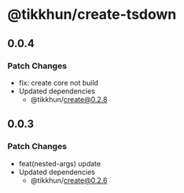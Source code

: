 # @tikkhun/create-tsdown

## 0.0.4

### Patch Changes

- fix: create core not build
- Updated dependencies
  - @tikkhun/create@0.2.8

## 0.0.3

### Patch Changes

- feat(nested-args) update
- Updated dependencies
  - @tikkhun/create@0.2.6
